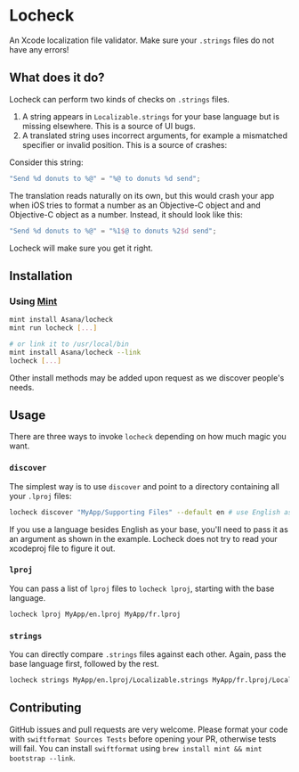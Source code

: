 # Locheck

An Xcode localization file validator. Make sure your `.strings` files do not have any errors!

## What does it do?

Locheck can perform two kinds of checks on `.strings` files.
1. A string appears in `Localizable.strings` for your base language but is missing elsewhere. This is a source of UI bugs.
2. A translated string uses incorrect arguments, for example a mismatched specifier or invalid position. This is a source of crashes:

Consider this string:

```swift
"Send %d donuts to %@" = "%@ to donuts %d send";
```

The translation reads naturally on its own, but this would crash your app when iOS tries to format a number as an Objective-C object and and Objective-C object as a number. Instead, it should look like this:

```swift
"Send %d donuts to %@" = "%1$@ to donuts %2$d send";
```

Locheck will make sure you get it right.

## Installation

### Using [Mint](https://github.com/yonaskolb/Mint)

```sh
mint install Asana/locheck
mint run locheck [...]

# or link it to /usr/local/bin
mint install Asana/locheck --link
locheck [...]
```

Other install methods may be added upon request as we discover people's needs.

## Usage

There are three ways to invoke `locheck` depending on how much magic you want.

### `discover`

The simplest way is to use `discover` and point to a directory containing all your `.lproj` files:

```sh
locheck discover "MyApp/Supporting Files" --default en # use English as the base language
```

If you use a language besides English as your base, you'll need to pass it as an argument as shown in the example. Locheck does not try to read your xcodeproj file to figure it out.

### `lproj`

You can pass a list of `lproj` files to `locheck lproj`, starting with the base language.

```sh
locheck lproj MyApp/en.lproj MyApp/fr.lproj
```

### `strings`

You can directly compare `.strings` files against each other. Again, pass the base language first, followed by the rest.

```sh
locheck strings MyApp/en.lproj/Localizable.strings MyApp/fr.lproj/Localizable.strings
```

## Contributing

GitHub issues and pull requests are very welcome. Please format your code with `swiftformat Sources Tests` before opening your PR, otherwise tests will fail. You can install `swiftformat` using `brew install mint && mint bootstrap --link`.
